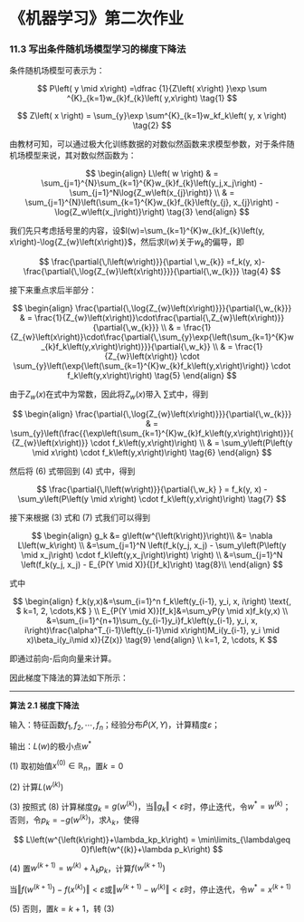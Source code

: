 # 《机器学习》第二次作业

### 11.3 写出条件随机场模型学习的梯度下降法

条件随机场模型可表示为：

$$
P\left( y \mid x\right) =\dfrac {1}{Z\left( x\right) }\exp \sum ^{K}_{k=1}w_{k}f_{k}\left( y,x\right) \tag{1}
$$

$$
Z\left( x \right) = \sum_{y}\exp \sum^{K}_{k=1}w_kf_k\left( y, x \right) \tag{2}
$$

由教材可知，可以通过极大化训练数据的对数似然函数来求模型参数，对于条件随机场模型来说，其对数似然函数为：

$$
\begin{align}
L\left( w \right) & = \sum_{j=1}^{N}\sum_{k=1}^{K}w_{k}f_{k}\left(y_j,x_j\right) - \sum_{j=1}^N\log{Z_w\left(x_{j}\right)} \\
& = \sum_{j=1}^{N}\left(\sum_{k=1}^{K}w_{k}f_{k}\left(y_{j}, x_{j}\right) - \log{Z_w\left(x_j\right)}\right) \tag{3}
\end{align}
$$

我们先只考虑括号里的内容，设$l(w)=\sum_{k=1}^{K}w_{k}f_{k}\left(y, x\right)-\log{Z_{w}\left(x\right)}$，然后求$l\left(w\right)$关于$w_k$的偏导，即

$$
\frac{\partial{\,l\left(w\right)}}{\partial \,w_{k}} =f_k(y, x)-\frac{\partial{\,\log{Z_{w}\left(x\right)}}}{\partial{\,w_{k}}} \tag{4}
$$

接下来重点求后半部分：

$$
\begin{align}
\frac{\partial{\,\log{Z_{w}\left(x\right)}}}{\partial{\,w_{k}}} & = \frac{1}{Z_{w}\left(x\right)}\cdot\frac{\partial{\,Z_{w}\left(x\right)}}{\partial{\,w_{k}}} \\
& =  \frac{1}{Z_{w}\left(x\right)}\cdot\frac{\partial{\,\sum_{y}\exp{\left(\sum_{k=1}^{K}w_{k}f_k\left(y,x\right)\right)}}}{\partial{\,w_k}} \\
& = \frac{1}{Z_{w}\left(x\right)} \cdot \sum_{y}\left(\exp{\left(\sum_{k=1}^{K}w_{k}f_k\left(y,x\right)\right)} \cdot f_k\left(y,x\right)\right) \tag{5}
\end{align}
$$

由于$Z_w\left(x\right)$在式中为常数，因此将$Z_w\left(x\right)$带入 $\sum$式中，得到

$$
\begin{align}
\frac{\partial{\,\log{Z_{w}\left(x\right)}}}{\partial{\,w_{k}}} & = \sum_{y}\left(\frac{{\exp\left(\sum_{k=1}^{K}w_{k}f_k\left(y,x\right)\right)}}{ {Z_{w}\left(x\right)}} \cdot f_k\left(y,x\right)\right) \\
& = \sum_y\left(P\left(y \mid x\right) \cdot f_k\left(y,x\right)\right) \tag{6}
\end{align}
$$

然后将 $(6)​$ 式带回到 $(4)​$ 式中，得到

$$
\frac{\partial{\,l\left(w\right)}}{\partial{\,w_k} } =  f_k(y, x) - \sum_y\left(P\left(y \mid x\right) \cdot f_k\left(y,x\right)\right) \tag{7}
$$

接下来根据 $(3)$ 式和 $(7)$ 式我们可以得到

$$
\begin{align}
g_k &= g\left(w^{\left(k\right)}\right)\\
&= \nabla L\left(w_k\right) \\
&=\sum_{j=1}^N \left(f_k(y_j, x_j) - \sum_y\left(P\left(y \mid x_j\right) \cdot f_k\left(y,x_j\right)\right) \right) \\
&=\sum_{j=1}^N \left(f_k(y_j, x_j) - E_{P(Y \mid X)}{[}f_k]\right) \tag{8}\\
\end{align}
$$

式中

$$
\begin{align}
f_k(y,x)&=\sum_{i=1}^n f_k\left(y_{i-1}, y_i, x, i\right) \text{,  $ k=1, 2, \cdots,K$ } \\
E_{P(Y \mid X)}[f_k]&=\sum_yP(y \mid x)f_k(y,x) \\
&=\sum_{i=1}^{n+1}\sum_{y_{i-1}y_i}f_k\left(y_{i-1}, y_i, x, i\right)\frac{\alpha^T_{i-1}\left(y_{i-1}\mid x\right)M_i(y_{i-1}, y_i \mid x)\beta_i(y_i\mid x)}{Z(x)} \tag{9}
\end{align}
\\ k=1, 2, \cdots, K
$$

即通过前向-后向向量来计算。

因此梯度下降法的算法如下所示：

-----

**算法 2.1 梯度下降法**

输入：特征函数$f_1, f_2, \cdots, f_n$；经验分布$\tilde{P}(X, Y)$，计算精度$\varepsilon$；

输出：$L(w)$的极小点$w^*$

(1) 取初始值$x^{(0)}\in \mathbb{R}_n$，置$k=0$

(2) 计算$L\left(w^{\left(k\right)}\right)$

(3) 按照式 $(8)$ 计算梯度$g_k=g\left(w^{\left(k\right)}\right)$，当$\Vert g_k\Vert < \varepsilon$时，停止迭代，令$w^* = w^{\left(k\right)}$；否则，令$p_k=-g\left(w^{\left(k\right)}\right)$，求$\lambda_k$，使得

$$
L\left(w^{\left(k\right)}+\lambda_kp_k\right) = \min\limits_{\lambda\geq 0}f\left(w^{(k)}+\lambda p_k\right)
$$

(4) 置$w^{\left(k+1\right)}=w^{(k)} + \lambda_k p_k$，计算$f\left(w^{\left(k + 1\right)}\right)$

当$\Vert f\left(w^{\left(k+1\right)} \right) - f\left(x^{\left(k\right)}\right)\Vert < \varepsilon$或$\Vert w^{\left(k+1\right)}-w^{\left(k\right)}\Vert<\varepsilon$时，停止迭代，令$w^*=x^{(k+1)}$

(5) 否则，置$k=k+1$，转 (3)